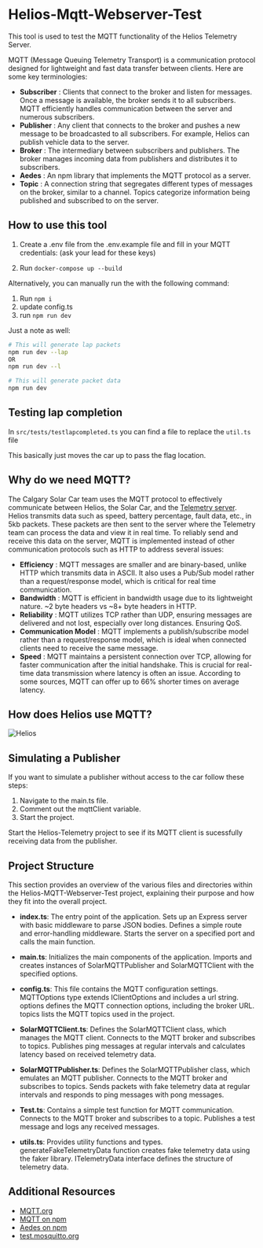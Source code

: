 # Helios-Mqtt-Webserver-Test

This tool is used to test the MQTT functionality of the Helios Telemetry Server.

MQTT (Message Queuing Telemetry Transport) is a communication protocol designed for lightweight and fast data transfer between clients. Here are some key terminologies:

- **Subscriber** : Clients that connect to the broker and listen for messages. Once a message is available, the broker sends it to all subscribers. MQTT efficiently handles communication between the server and numerous subscribers.
- **Publisher** : Any client that connects to the broker and pushes a new message to be broadcasted to all subscribers. For example, Helios can publish vehicle data to the server.
- **Broker** : The intermediary between subscribers and publishers. The broker manages incoming data from publishers and distributes it to subscribers.
- **Aedes** : An npm library that implements the MQTT protocol as a server.
- **Topic** : A connection string that segregates different types of messages on the broker, similar to a channel. Topics categorize information being published and subscribed to on the server.

## How to use this tool

1. Create a .env file from the .env.example file and fill in your MQTT credentials:
   (ask your lead for these keys)

1. Run `docker-compose up --build`

Alternatively, you can manually run the with the following command:

1. Run `npm i`
1. update config.ts
1. run `npm run dev`

Just a note as well:

```bash
# This will generate lap packets
npm run dev --lap
OR
npm run dev --l

# This will generate packet data
npm run dev
```

## Testing lap completion

In `src/tests/testlapcompleted.ts` you can find a file to replace the `util.ts` file

This basically just moves the car up to pass the flag location.

## Why do we need MQTT?

The Calgary Solar Car team uses the MQTT protocol to effectively communicate between Helios, the Solar Car, and the [Telemetry server](https://github.com/UCSolarCarTeam/Helios-Telemetry). Helios transmits data such as speed, battery percentage, fault data, etc., in 5kb packets. These packets are then sent to the server where the Telemetry team can process the data and view it in real time. To reliably send and receive this data on the server, MQTT is implemented instead of other communication protocols such as HTTP to address several issues:

- **Efficiency** : MQTT messages are smaller and are binary-based, unlike HTTP which transmits data in ASCII. It also uses a Pub/Sub model rather than a request/response model, which is critical for real time communication.
- **Bandwidth** : MQTT is efficient in bandwidth usage due to its lightweight nature. ~2 byte headers vs ~8+ byte headers in HTTP.
- **Reliability** : MQTT utilizes TCP rather than UDP, ensuring messages are delivered and not lost, especially over long distances. Ensuring QoS.
- **Communication Model** : MQTT implements a publish/subscribe model rather than a request/response model, which is ideal when connected clients need to receive the same message.
- **Speed** : MQTT maintains a persistent connection over TCP, allowing for faster communication after the initial handshake. This is crucial for real-time data transmission where latency is often an issue. According to some sources, MQTT can offer up to 66% shorter times on average latency.

## How does Helios use MQTT?

![Helios](https://github.com/user-attachments/assets/05416396-7118-4e2a-82db-1244c42f5a67)

## Simulating a Publisher

If you want to simulate a publisher without access to the car follow these steps:

1. Navigate to the main.ts file.
1. Comment out the mqttClient variable.
1. Start the project.

Start the Helios-Telemetry project to see if its MQTT client is sucessfully receiving data from the publisher.

## Project Structure

This section provides an overview of the various files and directories within the Helios-MQTT-Webserver-Test project, explaining their purpose and how they fit into the overall project.

- **index.ts**: The entry point of the application.
  Sets up an Express server with basic middleware to parse JSON bodies.
  Defines a simple route and error-handling middleware.
  Starts the server on a specified port and calls the main function.

- **main.ts**: Initializes the main components of the application.
  Imports and creates instances of SolarMQTTPublisher and SolarMQTTClient with the specified options.

- **config.ts**: This file contains the MQTT configuration settings.
  MQTTOptions type extends IClientOptions and includes a url string.
  options defines the MQTT connection options, including the broker URL.
  topics lists the MQTT topics used in the project.

- **SolarMQTTClient.ts**: Defines the SolarMQTTClient class, which manages the MQTT client.
  Connects to the MQTT broker and subscribes to topics.
  Publishes ping messages at regular intervals and calculates latency based on received telemetry data.

- **SolarMQTTPublisher.ts**: Defines the SolarMQTTPublisher class, which emulates an MQTT publisher.
  Connects to the MQTT broker and subscribes to topics.
  Sends packets with fake telemetry data at regular intervals and responds to ping messages with pong messages.

- **Test.ts**: Contains a simple test function for MQTT communication.
  Connects to the MQTT broker and subscribes to a topic.
  Publishes a test message and logs any received messages.

- **utils.ts**: Provides utility functions and types.
  generateFakeTelemetryData function creates fake telemetry data using the faker library.
  ITelemetryData interface defines the structure of telemetry data.

## Additional Resources

- [MQTT.org](https://mqtt.org/)
- [MQTT on npm](https://www.npmjs.com/package/mqtt)
- [Aedes on npm](https://www.npmjs.com/package/aedes)
- [test.mosquitto.org](https://test.mosquitto.org/)
